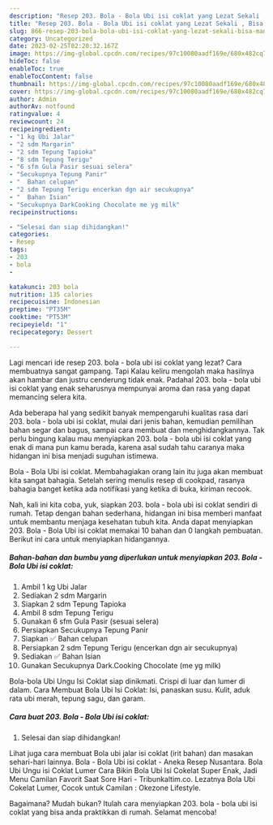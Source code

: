 ```yaml
---
description: "Resep 203. Bola - Bola Ubi isi coklat yang Lezat Sekali , Bisa Manjain Lidah"
title: "Resep 203. Bola - Bola Ubi isi coklat yang Lezat Sekali , Bisa Manjain Lidah"
slug: 866-resep-203-bola-bola-ubi-isi-coklat-yang-lezat-sekali-bisa-manjain-lidah
category: Uncategorized
date: 2023-02-25T02:20:32.167Z
image: https://img-global.cpcdn.com/recipes/97c10080aadf169e/680x482cq70/203-bola-bola-ubi-isi-coklat-foto-resep-utama.jpg
hideToc: false
enableToc: true
enableTocContent: false
thumbnail: https://img-global.cpcdn.com/recipes/97c10080aadf169e/680x482cq70/203-bola-bola-ubi-isi-coklat-foto-resep-utama.jpg
cover: https://img-global.cpcdn.com/recipes/97c10080aadf169e/680x482cq70/203-bola-bola-ubi-isi-coklat-foto-resep-utama.jpg
author: Admin
authorAv: notfound
ratingvalue: 4
reviewcount: 24
recipeingredient:
- "1 kg Ubi Jalar"
- "2 sdm Margarin"
- "2 sdm Tepung Tapioka"
- "8 sdm Tepung Terigu"
- "6 sfm Gula Pasir sesuai selera"
- "Secukupnya Tepung Panir"
- "  Bahan celupan"
- "2 sdm Tepung Terigu encerkan dgn air secukupnya"
- "  Bahan Isian"
- "Secukupnya DarkCooking Chocolate me yg milk"
recipeinstructions:

- "Selesai dan siap dihidangkan!"
categories:
- Resep
tags:
- 203
- bola
- 

katakunci: 203 bola  
nutrition: 135 calories
recipecuisine: Indonesian
preptime: "PT35M"
cooktime: "PT53M"
recipeyield: "1"
recipecategory: Dessert

---
```



Lagi mencari ide resep 203. bola - bola ubi isi coklat yang lezat? Cara membuatnya sangat gampang. Tapi Kalau keliru mengolah maka hasilnya akan hambar dan justru cenderung tidak enak. Padahal 203. bola - bola ubi isi coklat yang enak seharusnya mempunyai aroma dan rasa yang dapat memancing selera kita.


Ada beberapa hal yang sedikit banyak mempengaruhi kualitas rasa dari 203. bola - bola ubi isi coklat, mulai dari jenis bahan, kemudian pemilihan bahan segar dan bagus, sampai cara membuat dan menghidangkannya. Tak perlu bingung kalau mau menyiapkan 203. bola - bola ubi isi coklat yang enak di mana pun kamu berada, karena asal sudah tahu caranya maka hidangan ini bisa menjadi suguhan istimewa.

Bola - Bola Ubi isi coklat. Membahagiakan orang lain itu juga akan membuat kita sangat bahagia. Setelah sering menulis resep di cookpad, rasanya bahagia banget ketika ada notifikasi yang ketika di buka, kiriman recook.


Nah, kali ini kita coba, yuk, siapkan 203. bola - bola ubi isi coklat sendiri di rumah. Tetap dengan bahan sederhana, hidangan ini bisa memberi manfaat untuk membantu menjaga kesehatan tubuh kita. Anda dapat menyiapkan 203. Bola - Bola Ubi isi coklat memakai 10 bahan dan 0 langkah pembuatan. Berikut ini cara untuk menyiapkan hidangannya.

<!--inarticleads1-->

##### Bahan-bahan dan bumbu yang diperlukan untuk menyiapkan 203. Bola - Bola Ubi isi coklat:

1. Ambil 1 kg Ubi Jalar
1. Sediakan 2 sdm Margarin
1. Siapkan 2 sdm Tepung Tapioka
1. Ambil 8 sdm Tepung Terigu
1. Gunakan 6 sfm Gula Pasir (sesuai selera)
1. Persiapkan Secukupnya Tepung Panir
1. Siapkan  ✅ Bahan celupan
1. Persiapkan 2 sdm Tepung Terigu (encerkan dgn air secukupnya)
1. Sediakan  ✅ Bahan Isian
1. Gunakan Secukupnya Dark.Cooking Chocolate (me yg milk)


Bola-bola Ubi Ungu Isi Coklat siap dinikmati. Crispi di luar dan lumer di dalam. Cara Membuat Bola Ubi Isi Coklat: Isi, panaskan susu. Kulit, aduk rata ubi merah, tepung sagu, dan garam. 

<!--inarticleads2-->

##### Cara buat 203. Bola - Bola Ubi isi coklat:


1. Selesai dan siap dihidangkan!

Lihat juga cara membuat Bola ubi jalar isi coklat (irit bahan) dan masakan sehari-hari lainnya. Bola - Bola Ubi isi coklat - Aneka Resep Nusantara. Bola Ubi Ungu isi Coklat Lumer Cara Bikin Bola Ubi Isi Cokelat Super Enak, Jadi Menu Camilan Favorit Saat Sore Hari - Tribunkaltim.co. Lezatnya Bola Ubi Cokelat Lumer, Cocok untuk Camilan : Okezone Lifestyle. 

Bagaimana? Mudah bukan? Itulah cara menyiapkan 203. bola - bola ubi isi coklat yang bisa anda praktikkan di rumah. Selamat mencoba!
